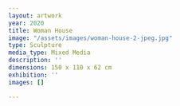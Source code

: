 ```yaml
---
layout: artwork
year: 2020
title: Woman House
image: "/assets/images/woman-house-2-jpeg.jpg"
type: Sculpture
media_type: Mixed Media
description: ''
dimensions: 150 x 110 x 62 cm
exhibition: ''
images: []

---
```

